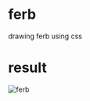                
# ferb
drawing ferb using css

# result
<img src="https://i.imgur.com/e7u5pcH.png" alt="ferb">

